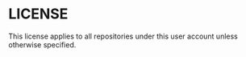 # LICENSE
This license applies to all repositories under this user account unless otherwise specified.
